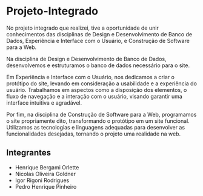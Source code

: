 # Projeto-Integrado
No projeto integrado que realizei, tive a oportunidade de unir conhecimentos das disciplinas de Design e Desenvolvimento de Banco de Dados, Experiência e Interface com o Usuário, e Construção de Software para a Web.

Na disciplina de Design e Desenvolvimento de Banco de Dados, desenvolvemos e estruturamos o banco de dados necessário para o site.

Em Experiência e Interface com o Usuário, nos dedicamos a criar o protótipo do site, levando em consideração a usabilidade e a experiência do usuário. Trabalhamos em aspectos como a disposição dos elementos, o fluxo de navegação e a interação com o usuário, visando garantir uma interface intuitiva e agradável.

Por fim, na disciplina de Construção de Software para a Web, programamos o site propriamente dito, transformando o protótipo em um site funcional. Utilizamos as tecnologias e linguagens adequadas para desenvolver as funcionalidades desejadas, tornando o projeto uma realidade na web.

## Integrantes
* Henrique Bergami Orlette
* Nicolas Oliveira Goldner
* Igor Rigoni Rodrigues
* Pedro Henrique Pinheiro
